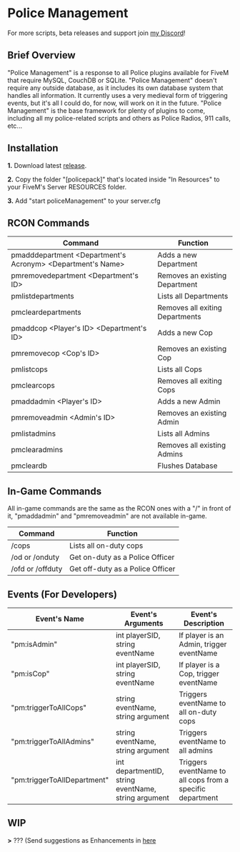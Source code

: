 # Police Management
For more scripts, beta releases and support join [my Discord](https://discord.me/drwyatt)!

## Brief Overview
"Police Management" is a response to all Police plugins available for FiveM that require MySQL, CouchDB or SQLite. "Police Management" doesn't require any outside database, as it includes its own database system that handles all information. It currently uses a very medieval form of triggering events, but it's all I could do, for now, will work on it in the future. "Police Management" is the base framework for plenty of plugins to come, including all my police-related scripts and others as Police Radios, 911 calls, etc...

## Installation
**1.** Download latest [release](https://github.com/DrWyatt/Police-Management/releases).

**2.** Copy the folder "[policepack]" that's located inside "In Resources" to your FiveM's Server RESOURCES folder.

**3.** Add "start policeManagement" to your server.cfg

## RCON Commands

Command  | Function
------------- | -------------
pmadddepartment <Department's Acronym> <Department's Name>   | Adds a new Department
pmremovedepartment <Department's ID>  | Removes an existing Department
pmlistdepartments  | Lists all Departments
pmcleardepartments | Removes all exiting Departments
pmaddcop <Player's ID> <Department's ID> <Callsign> | Adds a new Cop
pmremovecop <Cop's ID> | Removes an existing Cop
pmlistcops | Lists all Cops
pmclearcops | Removes all exiting Cops
pmaddadmin <Player's ID> | Adds a new Admin
pmremoveadmin <Admin's ID> | Removes an existing Admin
pmlistadmins | Lists all Admins
pmclearadmins | Removes all existing Admins
pmcleardb | Flushes Database
  
## In-Game Commands
All in-game commands are the same as the RCON ones with a "/" in front of it, "pmaddadmin" and "pmremoveadmin" are not available in-game.


Command  | Function
------------- | -------------
/cops | Lists all on-duty cops
/od or /onduty | Get on-duty as a Police Officer
/ofd or /offduty | Get off-duty as a Police Officer

## Events (For Developers)

Event's Name  | Event's Arguments | Event's Description
------------- | ------------- | -------------
"pm:isAdmin" | int playerSID, string eventName | If player is an Admin, trigger eventName
"pm:isCop" | int playerSID, string eventName | If player is a Cop, trigger eventName
"pm:triggerToAllCops" | string eventName, string argument | Triggers eventName to all on-duty cops
"pm:triggerToAllAdmins" | string eventName, string argument | Triggers eventName to all admins
"pm:triggerToAllDepartment" | int departmentID, string eventName, string argument | Triggers eventName to all cops from a specific department

## WIP
**>** ??? (Send suggestions as Enhancements in [here](https://github.com/DrWyatt/Police-Management/issues)
